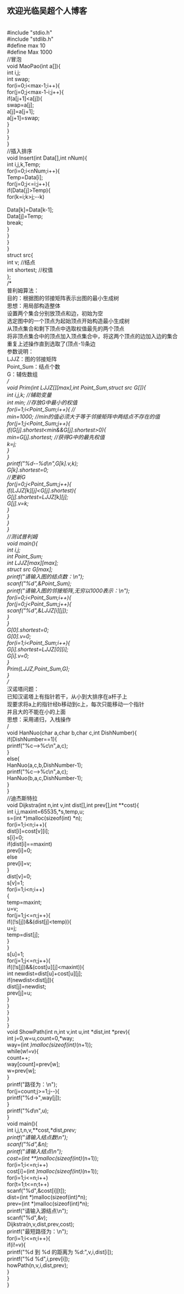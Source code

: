 ## 欢迎光临吴超个人博客
<br />#include "stdio.h"
<br />#include "stdlib.h"
<br />#define max 10
<br />#define Max 1000
<br />//冒泡
<br />void MaoPao(int a[]){
<br />int i,j;
<br />int swap;
<br />for(i=0;i<max-1;i++){
<br />	for(j=0;j<max-1-i;j++){
<br />		if(a[j+1]<a[j]){
<br />			swap=a[j];
<br />			a[j]=a[j+1];
<br />			a[j+1]=swap;
<br />		}
<br />	}
<br />}
<br />}
<br />//插入排序
<br />void Insert(int Data[],int nNum){
<br />	int i,j,k,Temp;
<br />	for(i=0;i<nNum;i++){
<br />		Temp=Data[i];
<br />		for(j=0;j<=i;j++){
<br />			if(Data[j]>Temp){
<br />				for(k=i;k>j;--k)
<br />					<br />Data[k]=Data[k-1];
<br />				Data[j]=Temp;
<br />				break;
<br />			}
<br />		}
<br />	}
<br />}
<br />struct src{
<br />	int v;        //结点
<br />	int shortest; //权值
<br />};
<br />/*
<br />普利姆算法：
<br />目的：根据图的邻接矩阵表示出图的最小生成树
<br />思想：用局部构造整体
<br />设置两个集合分别放顶点和边，初始为空
<br />选定图中的一个顶点为起始顶点开始构造最小生成树
<br />从顶点集合和剩下顶点中选取权值最先的两个顶点
<br />将非顶点集合中的顶点加入顶点集合中，将这两个顶点的边加入边的集合
<br />重复上述操作直到选取了(顶点-1)条边
<br />参数说明：
<br />LJJZ：图的邻接矩阵
<br />Point_Sum：结点个数
<br />G：辅佐数组
<br />*/
<br />void Prim(int LJJZ[][max],int Point_Sum,struct src G[]){
<br />int i,j,k;          //辅助变量 
<br />int min;            //存放G中最小的权值
<br />for(i=1;i<Point_Sum;i++){ //
<br />min=1000;           //min的值必须大于等于邻接矩阵中两结点不存在的值
<br />for(j=1;j<Point_Sum;j++){
<br />	if(G[j].shortest<min&&G[j].shortest>0){
<br />		min=G[j].shortest;  //获得G中的最先权值
<br />		k=j;
<br />	}
<br />}
<br />printf("%d--%d\n",G[k].v,k);
<br />G[k].shortest=0;
<br />//更新G
<br />for(j=0;j<Point_Sum;j++){ 
<br />	if(LJJZ[k][j]<G[j].shortest){
<br />		G[j].shortest=LJJZ[k][j];
<br />		G[j].v=k;
<br />	}
<br />}
<br />}
<br />}
<br />//测试普利姆
<br />void main(){
<br />int i,j;
<br />int Point_Sum;
<br />int LJJZ[max][max];
<br />struct src G[max];
<br />printf("请输入图的结点数：\n");
<br />scanf("%d",&Point_Sum);
<br />printf("请输入图的邻接矩阵,无穷以1000表示：\n");
<br />for(i=0;i<Point_Sum;i++){
<br />	for(j=0;j<Point_Sum;j++){
<br />	scanf("%d",&LJJZ[i][j]);
<br />	}
<br />}
<br />G[0].shortest=0;
<br />G[0].v=0;
<br />for(i=1;i<Point_Sum;i++){
<br />	G[i].shortest=LJJZ[0][i];
<br />	G[i].v=0;
<br />}
<br />Prim(LJJZ,Point_Sum,G);
<br />}
<br />/*
<br />汉诺塔问题：
<br />已知汉诺塔上有指针若干，从小到大排序在a杆子上
<br />现要求将a上的指针经b移动到c上，每次只能移动一个指针
<br />并且大的不能在小的上面
<br />思想：采用递归，入栈操作
<br />/
<br />void HanNuo(char a,char b,char c,int DishNumber){
<br />	if(DishNumber==1){
<br />		printf("%c-->%c\n",a,c);
<br />	}
<br />	else{
<br />		HanNuo(a,c,b,DishNumber-1);
<br />		printf("%c-->%c\n",a,c);
<br />		HanNuo(b,a,c,DishNumber-1);
<br />	}
<br />}
<br />//迪杰斯特拉
<br />void Dijkstra(int n,int v,int dist[],int prev[],int **cost){
<br />	int i,j,maxint=65535,*s,temp,u;
<br />	s=(int *)malloc(sizeof(int) *n);
<br />	for(i=1;i<n;i++){
<br />		dist[i]=cost[v][i];
<br />		s[i]=0;
<br />		if(dist[i]==maxint)
<br />			prev[i]=0;
<br />		else
<br />			prev[i]=v;
<br />	}
<br />	dist[v]=0;
<br />	s[v]=1;
<br />	for(i=1;i<n;i++)
<br />	{
<br />		temp=maxint;
<br />		u=v;
<br />		for(j=1;j<=n;j++){
<br />			if((!s[j])&&(dist[j]<temp)){
<br />				u=j;
<br />				temp=dist[j];
<br />			}
<br />		}
<br />		s[u]=1;
<br />		for(j=1;j<=n;j++){
<br />			if((!s[j])&&(cost[u][j]<maxint)){
<br />				int newdist=dist[u]+cost[u][j];
<br />				if(newdist<dist[j]){
<br />					dist[j]=newdist;
<br />					prev[j]=u;
<br />				}
<br />			}
<br />		}
<br />	}
<br />}
<br />void ShowPath(int n,int v,int u,int *dist,int *prev){
<br />	int j=0,w=u,count=0,*way;
<br />	way=(int *)malloc(sizeof(int)*(n+1));
<br />	while(w!=v){
<br />		count++;
<br />		way[count]=prev[w];
<br />		w=prev[w];
<br />	}
<br />	printf("路径为：\n");
<br />	for(j=count;j>=1;j--){
<br />		printf("%d->",way[j]);
<br />	}
<br />	printf("%d\n",u);
<br />}
<br />void main(){
<br />	int i,j,t,n,v,**cost,*dist,*prev;
<br />	printf("请输入结点数\n");
<br />	scanf("%d",&n);
<br />	printf("请输入结点\n");
<br />	cost=(int **)malloc(sizeof(int)*(n+1));
<br />	for(i=1;i<=n;i++)
<br />		cost[i]=(int *)malloc(sizeof(int)*(n+1));
<br />	for(i=1;i<=n;i++)
<br />		for(t=1;t<=n;t++)
<br />			scanf("%d",&cost[i][t]);
<br />		dist=(int *)malloc(sizeof(int)*n);
<br />		prev=(int *)malloc(sizeof(int)*n);
<br />		printf("请输入源结点\n");
<br />		scanf("%d",&v);
<br />		Dijkstra(n,v,dist,prev,cost);
<br />		printf("最短路径为：\n");
<br />		for(i=1;i<=n;i++){
<br />			if(i!=v){
<br />				printf("%d 到 %d 的距离为 %d:",v,i,dist[i]);
<br />				printf("%d %d",i,prev[i]);
<br />				howPath(n,v,i,dist,prev);
<br />			}
<br />		}
<br />}
